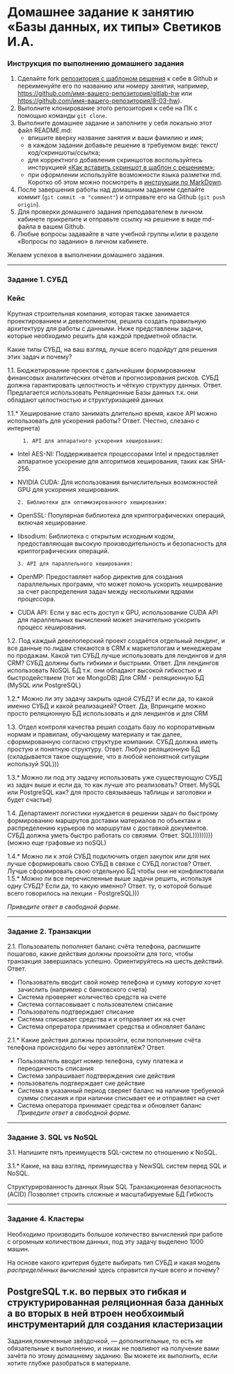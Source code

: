 # Домашнее задание к занятию «Базы данных, их типы» Светиков И.А.

### Инструкция по выполнению домашнего задания

1. Сделайте fork [репозитория c шаблоном решения](https://github.com/netology-code/sys-pattern-homework) к себе в Github и переименуйте его по названию или номеру занятия, например, https://github.com/имя-вашего-репозитория/gitlab-hw или https://github.com/имя-вашего-репозитория/8-03-hw).
2. Выполните клонирование этого репозитория к себе на ПК с помощью команды `git clone`.
3. Выполните домашнее задание и заполните у себя локально этот файл README.md:
   - впишите вверху название занятия и ваши фамилию и имя;
   - в каждом задании добавьте решение в требуемом виде: текст/код/скриншоты/ссылка;
   - для корректного добавления скриншотов воспользуйтесь инструкцией [«Как вставить скриншот в шаблон с решением»](https://github.com/netology-code/sys-pattern-homework/blob/main/screen-instruction.md);
   - при оформлении используйте возможности языка разметки md. Коротко об этом можно посмотреть в [инструкции по MarkDown](https://github.com/netology-code/sys-pattern-homework/blob/main/md-instruction.md).
4. После завершения работы над домашним заданием сделайте коммит (`git commit -m "comment"`) и отправьте его на Github (`git push origin`).
5. Для проверки домашнего задания преподавателем в личном кабинете прикрепите и отправьте ссылку на решение в виде md-файла в вашем Github.
6. Любые вопросы задавайте в чате учебной группы и/или в разделе «Вопросы по заданию» в личном кабинете.

Желаем успехов в выполнении домашнего задания.

---

### Задание 1. СУБД

### Кейс
Крупная строительная компания, которая также занимается проектированием и девелопментом, решила создать 
правильную архитектуру для работы с данными. Ниже представлены задачи, которые необходимо решить для
каждой предметной области. 

Какие типы СУБД, на ваш взгляд, лучше всего подойдут для решения этих задач и почему? 
 
1.1. Бюджетирование проектов с дальнейшим формированием финансовых аналитических отчётов и прогнозирования рисков.
СУБД должна гарантировать целостность и чёткую структуру данных.
Ответ. Предлагается использовать Реляционные Базы данных т.к. они обладают целостностью и структуризацией данных

1.1.* Хеширование стало занимать длительно время, какое API можно использовать для ускорения работы? 
Ответ. (Честно, слезано с интернета)
         
         1. API для аппаратного ускорения хеширования:
   - Intel AES-NI: Поддерживается процессорами Intel и предоставляет аппаратное ускорение для алгоритмов хеширования, таких как SHA-256.
   - NVIDIA CUDA: Для использования вычислительных возможностей GPU для ускорения хеширования.

         2. Библиотеки для оптимизированного хеширования:
   - OpenSSL: Популярная библиотека для криптографических операций, включая хеширование.
   - libsodium: Библиотека с открытым исходным кодом, предоставляющая высокую производительность и безопасность для криптографических операций.

         3. API для параллельного хеширования:
   - OpenMP: Предоставляет набор директив для создания параллельных программ, что может помочь ускорить хеширование за счет распределения задач между несколькими ядрами процессора.
   - CUDA API: Если у вас есть доступ к GPU, использование CUDA API для параллельных вычислений может значительно ускорить процесс хеширования.


1.2. Под каждый девелоперский проект создаётся отдельный лендинг, и все данные по лидам стекаются в CRM к 
маркетологам и менеджерам по продажам. Какой тип СУБД лучше использовать для лендингов и для CRM? 
СУБД должны быть гибкими и быстрыми.
Ответ. Для лендингов использовать NoSQL БД т.к. они обладают высокой гибкостью и быстродействием (тот же MongoDB)
       Для CRM - реляционную БД (MySQL или PostgreSQL)
       

1.2.* Можно ли эту задачу закрыть одной СУБД? И если да, то какой именно СУБД и какой реализацией?
Ответ. Да, Впринципе можно просто реляционную БД использовать и для лендингов и для CRM

1.3. Отдел контроля качества решил создать базу по корпоративным нормам и правилам, обучающему материалу 
и так далее, сформированную согласно структуре компании. СУБД должна иметь простую и понятную структуру.
Ответ. Любую реляционную БД (складывается такое ощущение, что в любой непонятной ситуации используй SQL)))

1.3.* Можно ли под эту задачу использовать уже существующую СУБД из задач выше и если да, то как лучше это 
реализовать?
Ответ. MySQL или PostgreSQL
как? для просто связываешь таблицы и заголовки и будет счастье)


1.4. Департамент логистики нуждается в решении задач по быстрому формированию маршрутов доставки материалов 
по объектам и распределению курьеров по маршрутам с доставкой документов. СУБД должна уметь быстро работать
со связями.
Ответ. SQL))))))))) (можно еще графовые из noSQL)

1.4.* Можно ли к этой СУБД подключить отдел закупок или для них лучше сформировать свою СУБД в связке с СУБД 
логистов?
Ответ. Лучше сформировать свою отдельную БД чтобы они не конфликтовали
1.5.* Можно ли все перечисленные выше задачи решить, используя одну СУБД? Если да, то какую именно?
Ответ. ту, о которой больше всего говорилось на лекции - PostgreSQL))) 

*Приведите ответ в свободной форме.*

---

### Задание 2. Транзакции

2.1. Пользователь пополняет баланс счёта телефона, распишите пошагово, какие действия должны произойти для того, чтобы 
транзакция завершилась успешно. Ориентируйтесь на шесть действий.
Ответ. 
- Пользователь вводит свой номер телефона и сумму которую хочет зачислить (например с банковского счета)
- Система проверяет количество средств на счете
- Система согласовывает с пользователем списание
- Пользователь подтверждает списание
- Система списывает средства и и отправляет их на счет
- Система опрератора принимает средства и обновляет баланс

2.1.* Какие действия должны произойти, если пополнение счёта телефона происходило бы через автоплатёж?
Ответ.
- Пользователь вводит номер телефона, суму платежа и переодичность списания
- Система запрашивает подтверждения сие действия
- пользователь подтверждает сие действие
- Система в указанный период сверяет баланс на наличие требуемой суммы списания и при наличии списывает ее и отправляет на счет
- Система оператора принимает средства и обновляет баланс
*Приведите ответ в свободной форме.*

---

### Задание 3. SQL vs NoSQL

3.1. Напишите пять преимуществ SQL-систем по отношению к NoSQL. 


3.1.* Какие, на ваш взгляд, преимущества у NewSQL систем перед SQL и NoSQL.

Структурированность данных
Язык SQL
Транзакционная безопасность (ACID)
Позволяет строить сложные и масштабируемые БД
Гибкость

---

### Задание 4. Кластеры

Необходимо производить большое количество вычислений при работе с огромным количеством данных, под эту задачу 
выделено 1000 машин. 

На основе какого критерия будете выбирать тип СУБД и какая модель *распределённых вычислений* 
здесь справится лучше всего и почему?

PostgreSQL т.к. во первых это гибкая и структурированная реляционная база данных а во вторых в ней втроен необхоимый инструментарий для создания кластеризации
---

Задания,помеченные звёздочкой, — дополнительные, то есть не обязательные к выполнению, и никак не повлияют на получение вами зачёта по этому домашнему заданию. Вы можете их выполнить, если хотите глубже разобраться в материале.
